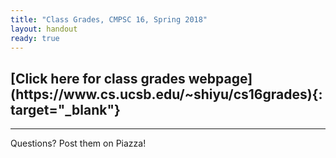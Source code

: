 ```yaml
---
title: "Class Grades, CMPSC 16, Spring 2018"
layout: handout
ready: true
---
```


<h2>[Click here for class grades webpage](https://www.cs.ucsb.edu/~shiyu/cs16grades){: target="_blank"}</h2>


---------------------
Questions? Post them on Piazza!
